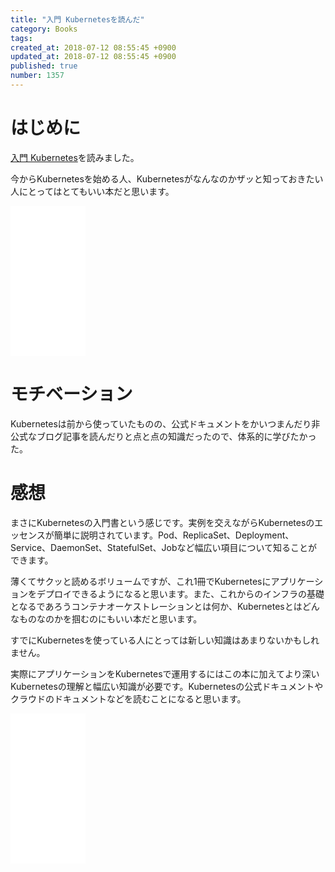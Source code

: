 ```yaml
---
title: "入門 Kubernetesを読んだ"
category: Books
tags: 
created_at: 2018-07-12 08:55:45 +0900
updated_at: 2018-07-12 08:55:45 +0900
published: true
number: 1357
---
```


# はじめに

[入門 Kubernetes](https://amzn.to/2KSo1JT)を読みました。

今からKubernetesを始める人、Kubernetesがなんなのかザッと知っておきたい人にとってはとてもいい本だと思います。

<iframe style="width:120px;height:240px;" marginwidth="0" marginheight="0" scrolling="no" frameborder="0" src="//rcm-fe.amazon-adsystem.com/e/cm?lt1=_blank&bc1=000000&IS2=1&bg1=FFFFFF&fc1=000000&lc1=0000FF&t=nownabe0c-22&o=9&p=8&l=as4&m=amazon&f=ifr&ref=as_ss_li_til&asins=4873118409&linkId=fcd977a2bec719f9cd4d79f2053afc14"></iframe>

# モチベーション

Kubernetesは前から使っていたものの、公式ドキュメントをかいつまんだり非公式なブログ記事を読んだりと点と点の知識だったので、体系的に学びたかった。

# 感想

まさにKubernetesの入門書という感じです。実例を交えながらKubernetesのエッセンスが簡単に説明されています。Pod、ReplicaSet、Deployment、Service、DaemonSet、StatefulSet、Jobなど幅広い項目について知ることができます。

薄くてサクッと読めるボリュームですが、これ1冊でKubernetesにアプリケーションをデプロイできるようになると思います。また、これからのインフラの基礎となるであろうコンテナオーケストレーションとは何か、Kubernetesとはどんなものなのかを掴むのにもいい本だと思います。

すでにKubernetesを使っている人にとっては新しい知識はあまりないかもしれません。

実際にアプリケーションをKubernetesで運用するにはこの本に加えてより深いKubernetesの理解と幅広い知識が必要です。Kubernetesの公式ドキュメントやクラウドのドキュメントなどを読むことになると思います。

<iframe style="width:120px;height:240px;" marginwidth="0" marginheight="0" scrolling="no" frameborder="0" src="//rcm-fe.amazon-adsystem.com/e/cm?lt1=_blank&bc1=000000&IS2=1&bg1=FFFFFF&fc1=000000&lc1=0000FF&t=nownabe0c-22&o=9&p=8&l=as4&m=amazon&f=ifr&ref=as_ss_li_til&asins=4873118409&linkId=fcd977a2bec719f9cd4d79f2053afc14"></iframe>
